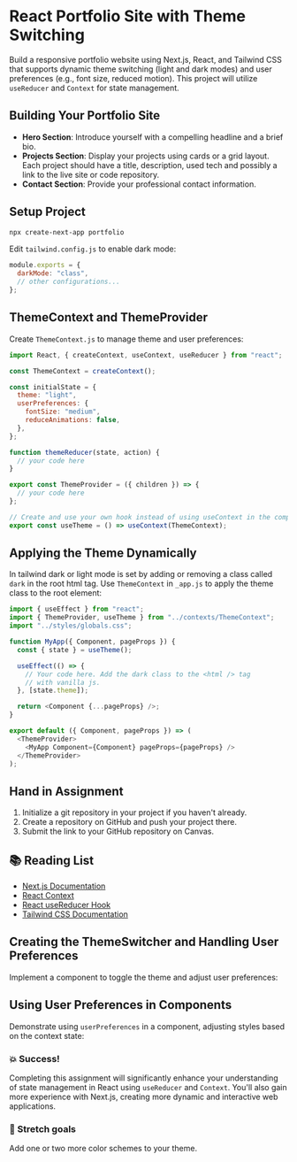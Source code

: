 # React Portfolio Site with Theme Switching

Build a responsive portfolio website using Next.js, React, and Tailwind CSS that supports dynamic theme switching (light and dark modes) and user preferences (e.g., font size, reduced motion). This project will utilize `useReducer` and `Context` for state management.

## Building Your Portfolio Site

- **Hero Section**: Introduce yourself with a compelling headline and a brief bio.
- **Projects Section**: Display your projects using cards or a grid layout. Each project should have a title, description, used tech and possibly a link to the live site or code repository.
- **Contact Section**: Provide your professional contact information.

## Setup Project

```bash
npx create-next-app portfolio
```

Edit `tailwind.config.js` to enable dark mode:

```javascript
module.exports = {
  darkMode: "class",
  // other configurations...
};
```

## ThemeContext and ThemeProvider

Create `ThemeContext.js` to manage theme and user preferences:

```javascript
import React, { createContext, useContext, useReducer } from "react";

const ThemeContext = createContext();

const initialState = {
  theme: "light",
  userPreferences: {
    fontSize: "medium",
    reduceAnimations: false,
  },
};

function themeReducer(state, action) {
  // your code here
}

export const ThemeProvider = ({ children }) => {
  // your code here
};

// Create and use your own hook instead of using useContext in the components
export const useTheme = () => useContext(ThemeContext);
```

## Applying the Theme Dynamically

In tailwind dark or light mode is set by adding or removing a class called `dark` in the root html tag. Use `ThemeContext` in `_app.js` to apply the theme class to the root element:

```javascript
import { useEffect } from "react";
import { ThemeProvider, useTheme } from "../contexts/ThemeContext";
import "../styles/globals.css";

function MyApp({ Component, pageProps }) {
  const { state } = useTheme();

  useEffect(() => {
    // Your code here. Add the dark class to the <html /> tag
    // with vanilla js.
  }, [state.theme]);

  return <Component {...pageProps} />;
}

export default ({ Component, pageProps }) => (
  <ThemeProvider>
    <MyApp Component={Component} pageProps={pageProps} />
  </ThemeProvider>
);
```

## Hand in Assignment

1. Initialize a git repository in your project if you haven't already.
2. Create a repository on GitHub and push your project there.
3. Submit the link to your GitHub repository on Canvas.

## :books: Reading List

- [Next.js Documentation](https://nextjs.org/docs)
- [React Context](https://reactjs.org/docs/context.html)
- [React useReducer Hook](https://reactjs.org/docs/hooks-reference.html#usereducer)
- [Tailwind CSS Documentation](https://tailwindcss.com/docs)

## Creating the ThemeSwitcher and Handling User Preferences

Implement a component to toggle the theme and adjust user preferences:

## Using User Preferences in Components

Demonstrate using `userPreferences` in a component, adjusting styles based on the context state:

### :boom: Success!

Completing this assignment will significantly enhance your understanding of state management in React using `useReducer` and `Context`. You'll also gain more experience with Next.js, creating more dynamic and interactive web applications.

### :runner: Stretch goals

Add one or two more color schemes to your theme.
